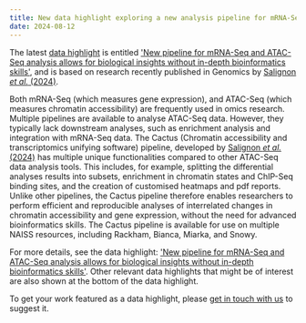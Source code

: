 ```yaml
---
title: New data highlight exploring a new analysis pipeline for mRNA-Seq and ATAC-Seq data
date: 2024-08-12
---
```


The latest [data highlight](/highlights/) is entitled ['New pipeline for mRNA-Seq and ATAC-Seq analysis allows for biological insights without in-depth bioinformatics skills'](/highlights/cactus/), and is based on research recently published in Genomics by [Salignon _et al._ (2024)](https://doi.org/10.1016/j.ygeno.2024.110858).

Both mRNA-Seq (which measures gene expression), and ATAC-Seq (which measures chromatin accessibility) are frequently used in omics research. Multiple pipelines are available to analyse ATAC-Seq data. However, they typically lack downstream analyses, such as enrichment analysis and integration with mRNA-Seq data. The Cactus (Chromatin accessibility and transcriptomics unifying software) pipeline, developed by [Salignon _et al._ (2024)](https://doi.org/10.1016/j.ygeno.2024.110858) has multiple unique functionalities compared to other ATAC-Seq data analysis tools. This includes, for example, splitting the differential analyses results into subsets, enrichment in chromatin states and ChIP-Seq binding sites, and the creation of customised heatmaps and pdf reports. Unlike other pipelines, the Cactus pipeline therefore enables researchers to perform efficient and reproducible analyses of interrelated changes in chromatin accessibility and gene expression, without the need for advanced bioinformatics skills. The Cactus pipeline is available for use on multiple NAISS resources, including Rackham, Bianca, Miarka, and Snowy.

For more details, see the data highlight: ['New pipeline for mRNA-Seq and ATAC-Seq analysis allows for biological insights without in-depth bioinformatics skills'](/highlights/cactus/). Other relevant data highlights that might be of interest are also shown at the bottom of the data highlight.

To get your work featured as a data highlight, please [get in touch with us](/contact/) to suggest it.
